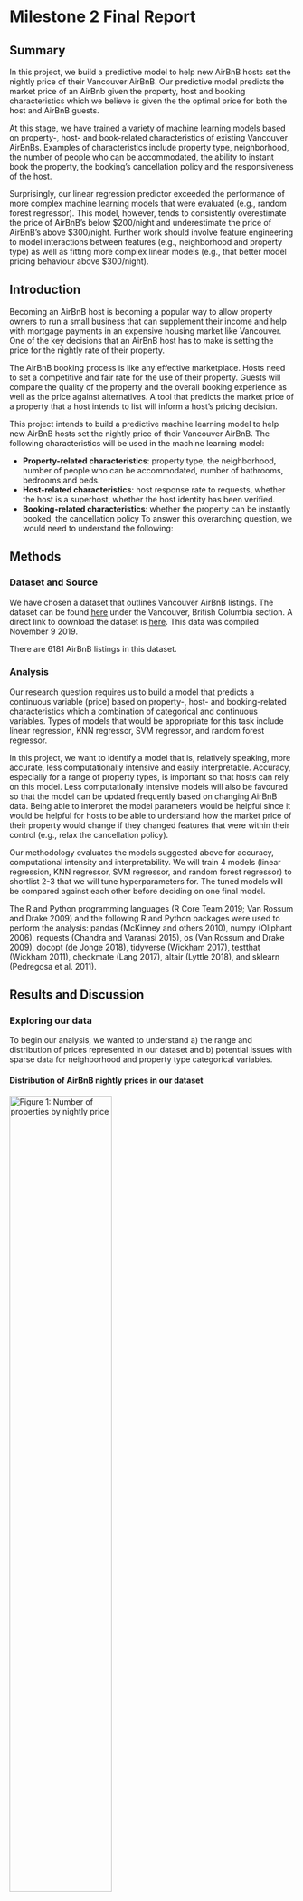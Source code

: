 Milestone 2 Final Report
================

## Summary

In this project, we build a predictive model to help new AirBnB hosts
set the nightly price of their Vancouver AirBnB. Our predictive model
predicts the market price of an AirBnb given the property, host and
booking characteristics which we believe is given the the optimal price
for both the host and AirBnB guests.

At this stage, we have trained a variety of machine learning models
based on property-, host- and book-related characteristics of existing
Vancouver AirBnBs. Examples of characteristics include property type,
neighborhood, the number of people who can be accommodated, the ability
to instant book the property, the booking’s cancellation policy and the
responsiveness of the host.

Surprisingly, our linear regression predictor exceeded the performance
of more complex machine learning models that were evaluated (e.g.,
random forest regressor). This model, however, tends to consistently
overestimate the price of AirBnB’s below $200/night and underestimate
the price of AirBnB’s above $300/night. Further work should involve
feature engineering to model interactions between features (e.g.,
neighborhood and property type) as well as fitting more complex linear
models (e.g., that better model pricing behaviour above $300/night).

## Introduction

Becoming an AirBnB host is becoming a popular way to allow property
owners to run a small business that can supplement their income and help
with mortgage payments in an expensive housing market like Vancouver.
One of the key decisions that an AirBnB host has to make is setting the
price for the nightly rate of their property.

The AirBnB booking process is like any effective marketplace. Hosts need
to set a competitive and fair rate for the use of their property. Guests
will compare the quality of the property and the overall booking
experience as well as the price against alternatives. A tool that
predicts the market price of a property that a host intends to list will
inform a host’s pricing decision.

This project intends to build a predictive machine learning model to
help new AirBnB hosts set the nightly price of their Vancouver AirBnB.
The following characteristics will be used in the machine learning
model:

  - **Property-related characteristics**: property type, the
    neighborhood, number of people who can be accommodated, number of
    bathrooms, bedrooms and beds.
  - **Host-related characteristics**: host response rate to requests,
    whether the host is a superhost, whether the host identity has been
    verified.
  - **Booking-related characteristics**: whether the property can be
    instantly booked, the cancellation policy To answer this overarching
    question, we would need to understand the following:

## Methods

### Dataset and Source

We have chosen a dataset that outlines Vancouver AirBnB listings. The
dataset can be found [here](http://insideairbnb.com/get-the-data.html)
under the Vancouver, British Columbia section. A direct link to download
the dataset is
[here](http://data.insideairbnb.com/canada/bc/vancouver/2019-11-09/data/listings.csv.gz).
This data was compiled November 9 2019.

There are 6181 AirBnB listings in this dataset.

### Analysis

Our research question requires us to build a model that predicts a
continuous variable (price) based on property-, host- and
booking-related characteristics which a combination of categorical and
continuous variables. Types of models that would be appropriate for this
task include linear regression, KNN regressor, SVM regressor, and random
forest regressor.

In this project, we want to identify a model that is, relatively
speaking, more accurate, less computationally intensive and easily
interpretable. Accuracy, especially for a range of property types, is
important so that hosts can rely on this model. Less computationally
intensive models will also be favoured so that the model can be updated
frequently based on changing AirBnB data. Being able to interpret the
model parameters would be helpful since it would be helpful for hosts to
be able to understand how the market price of their property would
change if they changed features that were within their control (e.g.,
relax the cancellation policy).

Our methodology evaluates the models suggested above for accuracy,
computational intensity and interpretability. We will train 4 models
(linear regression, KNN regressor, SVM regressor, and random forest
regressor) to shortlist 2-3 that we will tune hyperparameters for. The
tuned models will be compared against each other before deciding on one
final model.

The R and Python programming languages (R Core Team 2019; Van Rossum and
Drake 2009) and the following R and Python packages were used to perform
the analysis: pandas (McKinney and others 2010), numpy (Oliphant 2006),
requests (Chandra and Varanasi 2015), os (Van Rossum and Drake 2009),
docopt (de Jonge 2018), tidyverse (Wickham 2017), testthat (Wickham
2011), checkmate (Lang 2017), altair (Lyttle 2018), and sklearn
(Pedregosa et al. 2011).

## Results and Discussion

### Exploring our data

To begin our analysis, we wanted to understand a) the range and
distribution of prices represented in our dataset and b) potential
issues with sparse data for neighborhood and property type categorical
variables.

#### Distribution of AirBnB nightly prices in our dataset

<img src="../output/number_of_properties_by_price.png" title="Figure 1: Number of properties by nightly price" alt="Figure 1: Number of properties by nightly price" width="60%" height="60%" />

Figure 1: Number of properties by nightly price (CAD)

We can see that majority of properties are priced between $50 to $200
per night. There is a long right tail to this distribution reflecting
fewer properties listed at high prices. As we create a model that
suggests / predicts a price of a new AirBnB property, we have to be
conscious of the fact that the training set has had more data to learn
from prices towards the centre of the
distribution.

#### Understanding Price by Neighborhood

<img src="../output/neighborhoods.png" title="Figure 2: Number of properties by price and neighborhood" alt="Figure 2: Number of properties by price and neighborhood" width="60%" height="60%" />

Figure 2: Number of properties by price (CAD) and neighborhood

Some neighborhoods do not have any properties listed above a certain
price point. For instance, Strathcona and Killarney have no properties
listed above $350/night. Most neighborhoods do not have any properties
listed above $600/night. This lack of training examples for properties
of certain prices in certain neighborhoods has implications on our
model’s ability to predict properties in these “edge cases”. Downtown
and Kitsilano have some of the highest priced properties, with listings
almost consistently up to $
1000/night.

#### Understanding Price by Property Type

<img src="../output/price_by_property_type.png" title="Figure 3: Number of properties by price and property type" alt="Figure 3: Number of properties by price and property type" width="60%" height="60%" />

Figure 3: Number of properties by price (CAD) and property type

Other than houses, condos and apartments, other categories have very
sparse data, especially across price points. In particular, Aparthotel,
Bed and breakfast, Boat, Boutique hotel, Cabin, Cottage, Hotel,
Timeshare and Tinyhouse are problematic. The model we develop would be
able to best predict on unseen house, apartment and condo properties
since there is the most data to learn from across price points.

#### Preprocessing Our Data

Prior to fitting various machine learning models, we preprocessed our
data to standardize scaling to improve the performance of models that
rely on distance such as the KNN regressor. We also engineered the
neighborhood feature, grouping neighborhoods into “Downtown”, “Vancouver
West” and “Vancouver East” to reduce class imbalance and sparsity of
data for various neighborhoods. Missing numeric values were replaced
with median values for the feature; missing categorical values were
denoted as “missing”.

### Building our model

The first step in identifying the most appropriate model was to evaluate
four different machine learning models for accuracy and computational
complexity. Mean squared error (MSE) was used as the accuracy metric
since we are using regression
techniques.

| Models                            | Train MSE | Validation MSE | Computation time (s) |
| :-------------------------------- | --------: | -------------: | -------------------: |
| Linear Regression                 | 70,541.92 |      72,763.08 |               0.0188 |
| kNN Regressor                     | 62,294.08 |      85,795.84 |               0.8488 |
| Support Vector Machine Regression | 77,553.45 |      78,725.64 |               1.5047 |
| Random Forest Regressor           | 17,666.21 |     143,465.64 |               5.2087 |

Table 1: Baseline performance for four models

The linear regressor and support vector machine (SVM) regressor
performed the best in terms of accuracy on the validation set. While the
kNN regressor performed poorly, it has clearly overfit since
hyperparameters had not been tuned yet. We will shortlist these three
models for further analysis. As we can see, the random forest regressor
was not only computationally intensive, but also performed poorly.
Combined with the poor interpretability of random forest models, we have
removed this model from our consideration set.

We tuned `n_neighbors` and `gamma` hyperparameters for our kNN and SVM
regressors respectively. The following table shows our findings along
with the results for our linear
regressor.

| Models                  | Train MSE | Validation MSE | Computation time (s) |
| :---------------------- | --------: | -------------: | -------------------: |
| Linear Regression       | 70,541.92 |      72,763.08 |               0.0172 |
| Optimized kNN           | 60,157.50 |      91,771.59 |               0.6351 |
| Optimized SVM Regressor | 84,756.88 |      85,335.40 |               1.4233 |

Table 2: Performance of optimized models

To our surprise, our linear regressor performed the best on both
accuracy and computational complexity. Linear regression is also the
most interpretable. As a result, our linear regressor was selected as
the best model at this stage of our analysis.

### Evaluating our model: performance and limitations

To understand how our model performs on a variety of price ranges, we
created the following residual plot showing the difference in predicted
value compared to the actual price against actual
prices.

<img src="../output/residual_plot.png" title="Figure 4: Residuals by true price for linear regression model" alt="Figure 4: Residuals by true price for linear regression model" width="60%" height="60%" />

As we can see, our model tends to overestimate the price of AirBnB’s
below $200/night and underestimate the price of AirBnB’s above
$300/night. Since we fitted a linear model, this could indicate a
non-linear relationship between our features and price. Right now, our
model performs the best for properties that should be priced between
$200 and $300/night, a limitation that should be taken account if a user
were to use this model.

### Future directions

There are several ways to continue to improve our model performance that
we list below:

1)  **Further feature engineering:** We selected a subset of features
    from a large dataset to train our model on based on our knowledge of
    AirBnB. Interviewing AirBnB hosts and frequent guests could reveal
    other important features that impact pricing. For instance,
    interactions between features (e.g., a property that accommodates
    many people in downtown Vancouver would be valued compared to one in
    the suburbs) could significantly improve the performance of the
    model. Engineering our features to group property types that behave
    similarly but have few data points could also improve the
    performance of edge cases and imbalanced classes.

2)  **Fitting more complex linear models:** Our results suggest a
    non-linear relationship between price and our features. We can
    explore improving model performance by assuming different model
    distributions that better reflect the long tail of higher priced
    properties.

Before our model is deployed for use, we also suggest pressure testing
our model against a range of input values to identify the types of
properties and bookings for which our model can make reliable
predictions.

# References

<div id="refs" class="references">

<div id="ref-chandra2015python">

Chandra, Rakesh Vidya, and Bala Subrahmanyam Varanasi. 2015. *Python
Requests Essentials*. Packt Publishing Ltd.

</div>

<div id="ref-docopt">

de Jonge, Edwin. 2018. *Docopt: Command-Line Interface Specification
Language*. <https://CRAN.R-project.org/package=docopt>.

</div>

<div id="ref-checkmate">

Lang, Michel. 2017. “checkmate: Fast Argument Checks for Defensive R
Programming.” *The R Journal* 9 (1): 437–45.
<https://journal.r-project.org/archive/2017/RJ-2017-028/index.html>.

</div>

<div id="ref-lyttle2018introducing">

Lyttle, Ian. 2018. “Vegawidget: Introducing Altair.”
<https://vegawidget.rbind.io/posts/2018-05-20-introducing-altair/>.

</div>

<div id="ref-mckinney2010data">

McKinney, Wes, and others. 2010. “Data Structures for Statistical
Computing in Python.” In *Proceedings of the 9th Python in Science
Conference*, 445:51–56. Austin, TX.

</div>

<div id="ref-oliphant2006guide">

Oliphant, Travis E. 2006. *A Guide to Numpy*. Vol. 1. Trelgol Publishing
USA.

</div>

<div id="ref-scikit-learn">

Pedregosa, F., G. Varoquaux, A. Gramfort, V. Michel, B. Thirion, O.
Grisel, M. Blondel, et al. 2011. “Scikit-Learn: Machine Learning in
Python.” *Journal of Machine Learning Research* 12: 2825–30.

</div>

<div id="ref-R">

R Core Team. 2019. *R: A Language and Environment for Statistical
Computing*. Vienna, Austria: R Foundation for Statistical Computing.
<https://www.R-project.org/>.

</div>

<div id="ref-Python">

Van Rossum, Guido, and Fred L. Drake. 2009. *Python 3 Reference Manual*.
Scotts Valley, CA: CreateSpace.

</div>

<div id="ref-testthat">

Wickham, Hadley. 2011. “Testthat: Get Started with Testing.” *The R
Journal* 3: 5–10.
<https://journal.r-project.org/archive/2011-1/RJournal_2011-1_Wickham.pdf>.

</div>

<div id="ref-tidyverse">

———. 2017. *Tidyverse: Easily Install and Load the ’Tidyverse’*.
<https://CRAN.R-project.org/package=tidyverse>.

</div>

</div>

